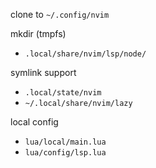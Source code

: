 clone to `~/.config/nvim`

mkdir (tmpfs)

- `.local/share/nvim/lsp/node/`

symlink support

- `.local/state/nvim`
- `~/.local/share/nvim/lazy`

local config

- `lua/local/main.lua`
- `lua/config/lsp.lua`
